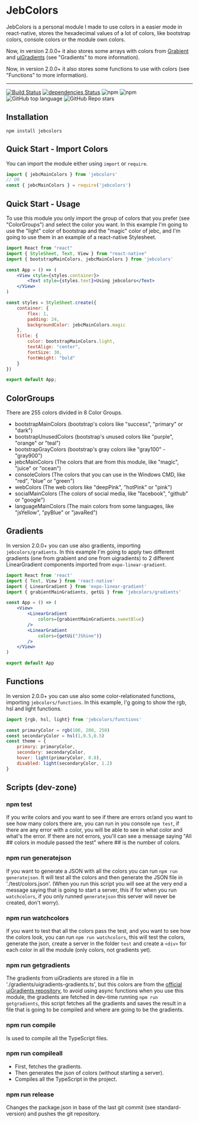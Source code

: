 # JebColors
JebColors is a personal module I made to use colors in a easier mode in react-native, stores the hexadecimal values of a lot of colors, like bootstrap colors, console colors or the module own colors.

Now, in version 2.0.0+ it also stores some arrays with colors from [Grabient](https://www.grabient.com/) and [uiGradients](https://uigradients.com/) (see "Gradients" to more information).

Now, in version 2.0.0+ it also stores some functions to use with colors (see "Functions" to more information).

---

[![Build Status](https://app.travis-ci.com/JebBarbas/jebcolors.svg?branch=main)](https://app.travis-ci.com/JebBarbas/jebcolors)
[![dependencies Status](https://status.david-dm.org/gh/jebbarbas/jebcolors.svg)](https://david-dm.org/jebbarbas/jebcolors)
![npm](https://img.shields.io/npm/v/jebcolors)
![npm](https://img.shields.io/npm/dt/jebcolors)
![GitHub top language](https://img.shields.io/github/languages/top/jebbarbas/jebcolors)
![GitHub Repo stars](https://img.shields.io/github/stars/jebbarbas/jebcolors?style=social)

## Installation
```
npm install jebcolors
```

## Quick Start - Import Colors
You can import the module either using `import` or `require`.
```javascript
import { jebcMainColors } from 'jebcolors'
// OR
const { jebcMainColors } = require('jebcolors')
```

## Quick Start - Usage
To use this module you only import the group of colors that you prefer (see "ColorGroups") and select the color you want. In this example I'm going to use the "light" color of bootstrap and the "magic" color of jebc, and I'm going to use them in an example of a react-native Stylesheet.
```jsx
import React from "react"
import { StyleSheet, Text, View } from "react-native"
import { bootstrapMainColors, jebcMainColors } from 'jebcolors'

const App = () => (
    <View style={styles.container}>
        <Text style={styles.text}>Using jebcolors</Text>
    </View>
)

const styles = StyleSheet.create({
    container: {
        flex: 1,
        padding: 24,
        backgroundColor: jebcMainColors.magic
    },
    title: {
        color: bootstrapMainColors.light,
        textAlign: "center",
        fontSize: 30,
        fontWeight: "bold"
    }
})

export default App;
```

## ColorGroups
There are 255 colors divided in 8 Color Groups.
- bootstrapMainColors (bootstrap's colors like "success", "primary" or "dark")
- bootstrapUnusedColors (bootstrap's unused colors like "purple", "orange" or "teal")
- bootstrapGrayColors (bootstrap's gray colors like "gray100" - "gray900")
- jebcMainColors (The colors that are from this module, like "magic", "juice" or "ocean")
- consoleColors (The colors that you can use in the Windows CMD, like "red", "blue" or "green")
- webColors (The web colors like "deepPink", "hotPink" or "pink")
- socialMainColors (The colors of social media, like "facebook", "github" or "google")
- languageMainColors (The main colors from some languages, like "jsYellow", "pyBlue" or "javaRed")

## Gradients
In version 2.0.0+ you can use also gradients, importing `jebcolors/gradients`.
In this example I'm going to apply two different gradients (one from grabient and one from uigradients) to 2 different LinearGradient components imported from `expo-linear-gradient`.
```jsx
import React from 'react'
import { Text, View } from 'react-native'
import { LinearGradient } from 'expo-linear-gradient'
import { grabientMainGradients, getUi } from 'jebcolors/gradients'

const App = () => (
    <View>
        <LinearGradient
            colors={grabientMainGradients.sweetBlue}
        />
        <LinearGradient
            colors={getUi("JShine")}
        />
    </View>
)

export default App
```

## Functions
In version 2.0.0+ you can use also some color-relationated functions, importing `jebcolors/functions`.
In this example, I'g going to show the rgb, hsl and light functions.
```javascript
import {rgb, hsl, light} from 'jebcolors/functions'

const primaryColor = rgb(100, 200, 250)
const secondaryColor = hsl(1,0.5,0.5)
const theme = {
    primary: primaryColor,
    secondary: secondaryColor,
    hover: light(primaryColor, 0.8),
    disabled: light(secondaryColor, 1.2)
}
```

## Scripts (dev-zone)
### npm test
If you write colors and you want to see if there are errors or/and you want to see how many colors there are, you can run in you console `npm test`, if there are any error with a color, you will be able to see in what color and what's the error. If there are not errors, you'll can see a message saying "All ## colors in module passed the test" where ## is the number of colors.

### npm run generatejson
If you want to generate a JSON with all the colors you can run `npm run generatejson`. It will test all the colors and then generate the JSON file in './test/colors.json'. (When you run this script you will see at the very end a message saying that is going to start a server, this if for when you run `watchcolors`, if you only runned `generatejson` this server will never be created, don't worry).

### npm run watchcolors
If you want to test that all the colors pass the test, and you want to see how the colors look, you can run `npm run watchcolors`, this will test the colors, generate the json, create a server in the folder `test` and create a `<div>` for each color in all the module (only colors, not gradients yet).

### npm run getgradients
The gradients from uiGradients are stored in a file in './gradients/uigradients-gradients.ts', but this colors are from the [official uiGradients repository](https://raw.githubusercontent.com/ghosh/uiGradients/master/gradients.json), to avoid using async functions when you use this module, the gradients are fetched in dev-time running `npm run getgradients`, this script fetches all the gradients and saves the result in a file that is going to be compiled and where are going to be the gradients.

### npm run compile
Is used to compile all the TypeScript files.

### npm run compileall
- First, fetches the gradients.
- Then generates the json of colors (without starting a server).
- Compiles all the TypeScript in the project.

### npm run release
Changes the package.json in base of the last git commit (see standard-version) and pushes the git repository.